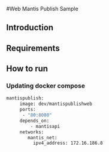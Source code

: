#Web Mantis Publish Sample

## Introduction

## Requirements 

## How to run

### Updating docker compose

```bash
mantispublish:
     image: dev/mantispublishweb
     ports:
      - "80:8080"
     depends_on:
         - mantisapi
     networks:
        mantis_net:
          ipv4_address: 172.16.186.8

```